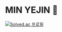 # MIN YEJIN 💫

[![Solved.ac 프로필](http://mazassumnida.wtf/api/v2/generate_badge?boj=psy4319)](https://solved.ac/psy4319)
